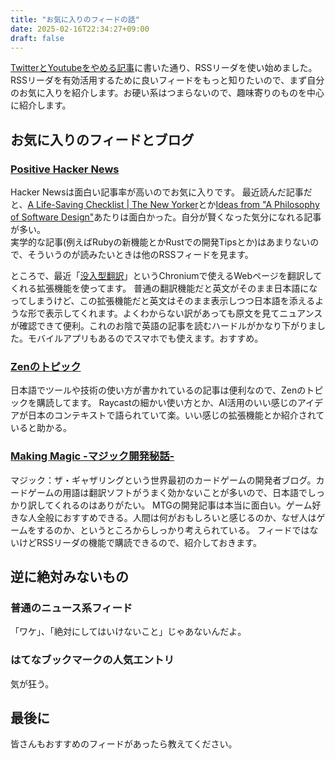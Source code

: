 ```yaml
---
title: "お気に入りのフィードの話"
date: 2025-02-16T22:34:27+09:00
draft: false
---
```


[TwitterとYoutubeをやめる記事](https://qwyng.dev/posts/stop_sns/)に書いた通り、RSSリーダを使い始めました。  
RSSリーダを有効活用するために良いフィードをもっと知りたいので、まず自分のお気に入りを紹介します。お硬い系はつまらないので、趣味寄りのものを中心に紹介します。

## お気に入りのフィードとブログ
### [Positive Hacker News](https://garritfra.github.io/positive_hackernews/feed.xml)
Hacker Newsは面白い記事率が高いのでお気に入りです。
最近読んだ記事だと、[A Life-Saving Checklist | The New Yorker](https://www.newyorker.com/magazine/2007/12/10/the-checklist)とか[Ideas from "A Philosophy of Software Design"](https://www.16elt.com/2024/09/25/first-book-of-byte-sized-tech/)あたりは面白かった。自分が賢くなった気分になれる記事が多い。  
実学的な記事(例えばRubyの新機能とかRustでの開発Tipsとか)はあまりないので、そういうのが読みたいときは他のRSSフィードを見ます。

ところで、最近「[没入型翻訳](https://immersivetranslate.com/ja/)」というChroniumで使えるWebページを翻訳してくれる拡張機能を使ってます。
普通の翻訳機能だと英文がそのまま日本語になってしまうけど、この拡張機能だと英文はそのまま表示しつつ日本語を添えるような形で表示してくれます。よくわからない訳があっても原文を見てニュアンスが確認できて便利。これのお陰で英語の記事を読むハードルがかなり下がりました。モバイルアプリもあるのでスマホでも使えます。おすすめ。

### [Zenのトピック](https://zenn.dev/zenn/articles/zenn-feed-rss)
日本語でツールや技術の使い方が書かれているの記事は便利なので、Zenのトピックを購読してます。
Raycastの細かい使い方とか、AI活用のいい感じのアイデアが日本のコンテキストで語られていて楽。いい感じの拡張機能とか紹介されていると助かる。

### [Making Magic -マジック開発秘話-](https://mtg-jp.com/reading/mm/)
マジック：ザ・ギャザリングという世界最初のカードゲームの開発者ブログ。カードゲームの用語は翻訳ソフトがうまく効かないことが多いので、日本語でしっかり訳してくれるのはありがたい。
MTGの開発記事は本当に面白い。ゲーム好きな人全般におすすめできる。人間は何がおもしろいと感じるのか、なぜ人はゲームをするのか、というところからしっかり考えられている。
フィードではないけどRSSリーダの機能で購読できるので、紹介しておきます。

## 逆に絶対みないもの
### 普通のニュース系フィード
「ワケ」、「絶対にしてはいけないこと」じゃあないんだよ。

### はてなブックマークの人気エントリ
気が狂う。

## 最後に
皆さんもおすすめのフィードがあったら教えてください。